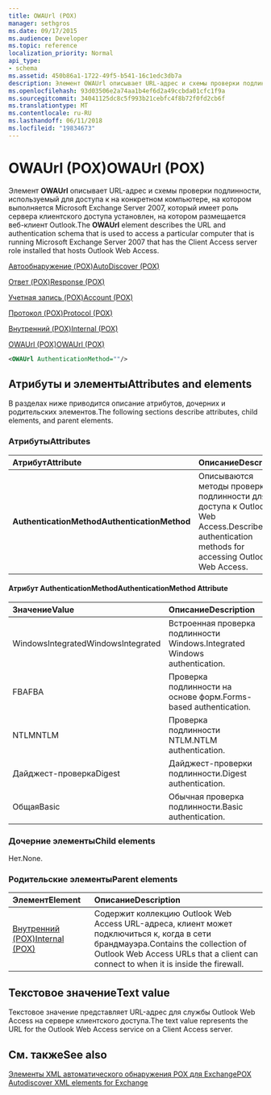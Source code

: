 ```yaml
---
title: OWAUrl (POX)
manager: sethgros
ms.date: 09/17/2015
ms.audience: Developer
ms.topic: reference
localization_priority: Normal
api_type:
- schema
ms.assetid: 450b86a1-1722-49f5-b541-16c1edc3db7a
description: Элемент OWAUrl описывает URL-адрес и схемы проверки подлинности, используемый для доступа к на конкретном компьютере, на котором выполняется Microsoft Exchange Server 2007, который имеет роль сервера клиентского доступа установлен, на котором размещается веб-клиент Outlook.
ms.openlocfilehash: 93d03506e2a74aa1b4ef6d2a49ccbda01cfc1f9a
ms.sourcegitcommit: 34041125dc8c5f993b21cebfc4f8b72f0fd2cb6f
ms.translationtype: MT
ms.contentlocale: ru-RU
ms.lasthandoff: 06/11/2018
ms.locfileid: "19834673"
---
```

# <a name="owaurl-pox"></a><span data-ttu-id="abde9-103">OWAUrl (POX)</span><span class="sxs-lookup"><span data-stu-id="abde9-103">OWAUrl (POX)</span></span>

<span data-ttu-id="abde9-104">Элемент **OWAUrl** описывает URL-адрес и схемы проверки подлинности, используемый для доступа к на конкретном компьютере, на котором выполняется Microsoft Exchange Server 2007, который имеет роль сервера клиентского доступа установлен, на котором размещается веб-клиент Outlook.</span><span class="sxs-lookup"><span data-stu-id="abde9-104">The **OWAUrl** element describes the URL and authentication schema that is used to access a particular computer that is running Microsoft Exchange Server 2007 that has the Client Access server role installed that hosts Outlook Web Access.</span></span> 
  
[<span data-ttu-id="abde9-105">Автообнаружение (POX)</span><span class="sxs-lookup"><span data-stu-id="abde9-105">AutoDiscover (POX)</span></span>](autodiscover-pox.md)
  
[<span data-ttu-id="abde9-106">Ответ (POX)</span><span class="sxs-lookup"><span data-stu-id="abde9-106">Response (POX)</span></span>](response-pox.md)
  
[<span data-ttu-id="abde9-107">Учетная запись (POX)</span><span class="sxs-lookup"><span data-stu-id="abde9-107">Account (POX)</span></span>](account-pox.md)
  
[<span data-ttu-id="abde9-108">Протокол (POX)</span><span class="sxs-lookup"><span data-stu-id="abde9-108">Protocol (POX)</span></span>](protocol-pox.md)
  
[<span data-ttu-id="abde9-109">Внутренний (POX)</span><span class="sxs-lookup"><span data-stu-id="abde9-109">Internal (POX)</span></span>](internal-pox.md)
  
[<span data-ttu-id="abde9-110">OWAUrl (POX)</span><span class="sxs-lookup"><span data-stu-id="abde9-110">OWAUrl (POX)</span></span>](owaurl-pox.md)
  
```xml
<OWAUrl AuthenticationMethod=""/>
```

## <a name="attributes-and-elements"></a><span data-ttu-id="abde9-111">Атрибуты и элементы</span><span class="sxs-lookup"><span data-stu-id="abde9-111">Attributes and elements</span></span>

<span data-ttu-id="abde9-112">В разделах ниже приводится описание атрибутов, дочерних и родительских элементов.</span><span class="sxs-lookup"><span data-stu-id="abde9-112">The following sections describe attributes, child elements, and parent elements.</span></span>
  
### <a name="attributes"></a><span data-ttu-id="abde9-113">Атрибуты</span><span class="sxs-lookup"><span data-stu-id="abde9-113">Attributes</span></span>

|<span data-ttu-id="abde9-114">**Атрибут**</span><span class="sxs-lookup"><span data-stu-id="abde9-114">**Attribute**</span></span>|<span data-ttu-id="abde9-115">**Описание**</span><span class="sxs-lookup"><span data-stu-id="abde9-115">**Description**</span></span>|
|:-----|:-----|
|<span data-ttu-id="abde9-116">**AuthenticationMethod**</span><span class="sxs-lookup"><span data-stu-id="abde9-116">**AuthenticationMethod**</span></span> <br/> |<span data-ttu-id="abde9-117">Описываются методы проверки подлинности для доступа к Outlook Web Access.</span><span class="sxs-lookup"><span data-stu-id="abde9-117">Describes the authentication methods for accessing Outlook Web Access.</span></span>  <br/> |
   
#### <a name="authenticationmethod-attribute"></a><span data-ttu-id="abde9-118">Атрибут AuthenticationMethod</span><span class="sxs-lookup"><span data-stu-id="abde9-118">AuthenticationMethod Attribute</span></span>

|<span data-ttu-id="abde9-119">**Значение**</span><span class="sxs-lookup"><span data-stu-id="abde9-119">**Value**</span></span>|<span data-ttu-id="abde9-120">**Описание**</span><span class="sxs-lookup"><span data-stu-id="abde9-120">**Description**</span></span>|
|:-----|:-----|
|<span data-ttu-id="abde9-121">WindowsIntegrated</span><span class="sxs-lookup"><span data-stu-id="abde9-121">WindowsIntegrated</span></span>  <br/> |<span data-ttu-id="abde9-122">Встроенная проверка подлинности Windows.</span><span class="sxs-lookup"><span data-stu-id="abde9-122">Integrated Windows authentication.</span></span>  <br/> |
|<span data-ttu-id="abde9-123">FBA</span><span class="sxs-lookup"><span data-stu-id="abde9-123">FBA</span></span>  <br/> |<span data-ttu-id="abde9-124">Проверка подлинности на основе форм.</span><span class="sxs-lookup"><span data-stu-id="abde9-124">Forms-based authentication.</span></span>  <br/> |
|<span data-ttu-id="abde9-125">NTLM</span><span class="sxs-lookup"><span data-stu-id="abde9-125">NTLM</span></span>  <br/> |<span data-ttu-id="abde9-126">Проверка подлинности NTLM.</span><span class="sxs-lookup"><span data-stu-id="abde9-126">NTLM authentication.</span></span>  <br/> |
|<span data-ttu-id="abde9-127">Дайджест-проверка</span><span class="sxs-lookup"><span data-stu-id="abde9-127">Digest</span></span>  <br/> |<span data-ttu-id="abde9-128">Дайджест-проверки подлинности.</span><span class="sxs-lookup"><span data-stu-id="abde9-128">Digest authentication.</span></span>  <br/> |
|<span data-ttu-id="abde9-129">Общая</span><span class="sxs-lookup"><span data-stu-id="abde9-129">Basic</span></span>  <br/> |<span data-ttu-id="abde9-130">Обычная проверка подлинности.</span><span class="sxs-lookup"><span data-stu-id="abde9-130">Basic authentication.</span></span>  <br/> |
   
### <a name="child-elements"></a><span data-ttu-id="abde9-131">Дочерние элементы</span><span class="sxs-lookup"><span data-stu-id="abde9-131">Child elements</span></span>

<span data-ttu-id="abde9-132">Нет.</span><span class="sxs-lookup"><span data-stu-id="abde9-132">None.</span></span>
  
### <a name="parent-elements"></a><span data-ttu-id="abde9-133">Родительские элементы</span><span class="sxs-lookup"><span data-stu-id="abde9-133">Parent elements</span></span>

|<span data-ttu-id="abde9-134">**Элемент**</span><span class="sxs-lookup"><span data-stu-id="abde9-134">**Element**</span></span>|<span data-ttu-id="abde9-135">**Описание**</span><span class="sxs-lookup"><span data-stu-id="abde9-135">**Description**</span></span>|
|:-----|:-----|
|[<span data-ttu-id="abde9-136">Внутренний (POX)</span><span class="sxs-lookup"><span data-stu-id="abde9-136">Internal (POX)</span></span>](internal-pox.md) <br/> |<span data-ttu-id="abde9-137">Содержит коллекцию Outlook Web Access URL-адреса, клиент может подключиться к, когда в сети брандмауэра.</span><span class="sxs-lookup"><span data-stu-id="abde9-137">Contains the collection of Outlook Web Access URLs that a client can connect to when it is inside the firewall.</span></span>  <br/> |
   
## <a name="text-value"></a><span data-ttu-id="abde9-138">Текстовое значение</span><span class="sxs-lookup"><span data-stu-id="abde9-138">Text value</span></span>

<span data-ttu-id="abde9-139">Текстовое значение представляет URL-адрес для службы Outlook Web Access на сервере клиентского доступа.</span><span class="sxs-lookup"><span data-stu-id="abde9-139">The text value represents the URL for the Outlook Web Access service on a Client Access server.</span></span>
  
## <a name="see-also"></a><span data-ttu-id="abde9-140">См. также</span><span class="sxs-lookup"><span data-stu-id="abde9-140">See also</span></span>



[<span data-ttu-id="abde9-141">Элементы XML автоматического обнаружения POX для Exchange</span><span class="sxs-lookup"><span data-stu-id="abde9-141">POX Autodiscover XML elements for Exchange</span></span>](pox-autodiscover-xml-elements-for-exchange.md)

